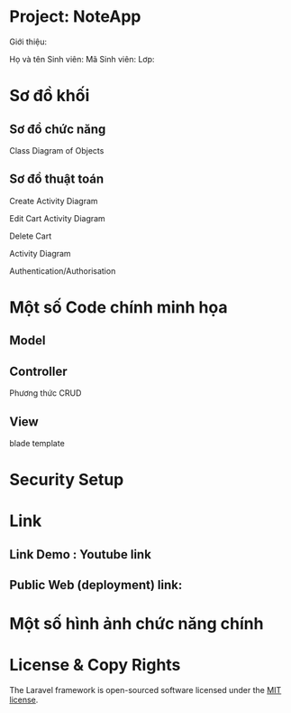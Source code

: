 # Project: NoteApp
Giới thiệu:

Họ và tên Sinh viên:
Mã Sinh viên:
Lơp: 

# Sơ đồ khối

## Sơ đồ chức năng

Class Diagram of Objects

## Sơ đồ thuật toán

Create 
Activity Diagram

Edit Cart
Activity Diagram

Delete Cart

Activity Diagram

Authentication/Authorisation


# Một số Code chính minh họa

## Model

## Controller
Phương thức CRUD

## View
blade template

# Security Setup

# Link
## Link Demo : Youtube link
## Public Web (deployment) link: 

# Một số hình ảnh chức năng chính






# License & Copy Rights

The Laravel framework is open-sourced software licensed under the [MIT license](https://opensource.org/licenses/MIT).
